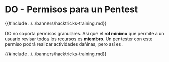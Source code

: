 # DO - Permisos para un Pentest

{{#include ../../banners/hacktricks-training.md}}

DO no soporta permisos granulares. Así que el **rol mínimo** que permite a un usuario revisar todos los recursos es **miembro**. Un pentester con este permiso podrá realizar actividades dañinas, pero así es.

{{#include ../../banners/hacktricks-training.md}}

